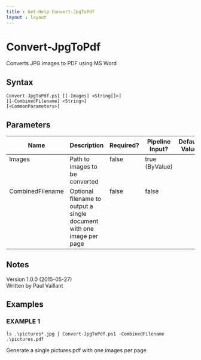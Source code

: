 ```yaml
---
title : Get-Help Convert-JpgToPdf
layout : layout
---
```


# Convert-JpgToPdf
Converts JPG images to PDF using MS Word

## Syntax
<code>Convert-JpgToPdf.ps1 [[-Images] &lt;String[]&gt;] [[-CombinedFilename] &lt;String&gt;] [&lt;CommonParameters&gt;]</code>

## Parameters
<table class="table table-condensed table-striped">
<thead><tr><th>Name</th><th>Description</th><th>Required?</th><th>Pipeline Input?</th><th>Default Value</th></tr></thead>
<tbody>
<tr valign="top"><td>Images</td><td>Path to images to be converted</td><td>false</td><td>true (ByValue)</td><td></td></tr>
<tr valign="top"><td>CombinedFilename</td><td>Optional filename to output a single document with one image per page</td><td>false</td><td>false</td><td></td></tr>
</tbody></table>

## Notes
Version 1.0.0 (2015-05-27)<br/>
Written by Paul Vaillant

## Examples

### EXAMPLE 1
<code>ls .\pictures\*.jpg | Convert-JpgToPdf.ps1 -CombinedFilename .\pictures.pdf</code>

Generate a single pictures.pdf with one images per page

